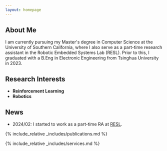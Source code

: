 ```yaml
---
layout: homepage
---
```


## About Me

I am currently pursuing my Master's degree in Computer Science at the University of Southern California, where I also serve as a part-time research assistant in the Robotic Embedded Systems Lab (RESL). Prior to this, I graduated with a B.Eng in Electronic Engineering from Tsinghua University in 2023.

## Research Interests

- **Reinforcement Learning**
- **Robotics**

## News

- 2024/02: I started to work as a part-time RA at [RESL](https://uscresl.org/).

{% include_relative _includes/publications.md %}

{% include_relative _includes/services.md %}
